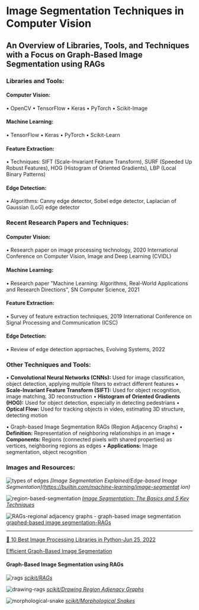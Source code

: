 
# Image Segmentation Techniques in Computer Vision

## An Overview of Libraries, Tools, and Techniques with a Focus on Graph-Based Image Segmentation using RAGs

### Libraries and Tools:
#### Computer Vision:
• OpenCV
• TensorFlow
• Keras
• PyTorch
• Scikit-Image

#### Machine Learning:
• TensorFlow
• Keras
• PyTorch
• Scikit-Learn

#### Feature Extraction:
• Techniques: SIFT (Scale-Invariant Feature Transform), SURF (Speeded Up Robust Features), HOG (Histogram of Oriented Gradients), LBP (Local Binary Patterns)

#### Edge Detection:
• Algorithms: Canny edge detector, Sobel edge detector, Laplacian of Gaussian (LoG) edge detector

### Recent Research Papers and Techniques:
#### Computer Vision:
• Research paper on image processing technology, 2020 International Conference on Computer Vision, Image and Deep Learning (CVIDL)

#### Machine Learning:
• Research paper "Machine Learning: Algorithms, Real-World Applications and Research Directions", SN Computer Science, 2021

#### Feature Extraction:
• Survey of feature extraction techniques, 2019 International Conference on Signal Processing and Communication (ICSC)

#### Edge Detection:
• Review of edge detection approaches, Evolving Systems, 2022

### Other Techniques and Tools:
• **Convolutional Neural Networks (CNNs):** Used for image classification, object detection, applying multiple filters to extract different features
• **Scale-Invariant Feature Transform (SIFT):** Used for object recognition, image matching, 3D reconstruction
• **Histogram of Oriented Gradients (HOG):** Used for object detection, especially in detecting pedestrians
• **Optical Flow:** Used for tracking objects in video, estimating 3D structure, detecting motion

• Graph-based Image Segmentation RAGs (Region Adjacency Graphs)
• **Definition:** Representation of neighboring relationships in an image
• **Components:** Regions (connected pixels with shared properties) as vertices, neighboring regions as edges
• **Applications:** Image segmentation, object recognition

### Images and Resources:
![types of edges](</documentation/images/research/types-of-edges.png>)
*[Image Segmentation Explained/Edge-based Image Segmentation](https://builtin.com/machine-learning/image-segmentat
ion)*

![region-based-segmentation](</documentation/images/research/region-based-segmentation.png>) *[Image Segmentation: The Basics and 5 Key Techniques](https://datagen.tech/guides/image-annotation/image-segmentation/)*

![RAGs-regional adjacency graphs - graph-based image segmentation](</documentation/images/research/graph-based-segmentation.png>) 
[graphed-based image segmentation-RAGs](https://www.baeldung.com/cs/graph-based-segmentation)

---
[🐍 10 Best Image Processing Libraries in Python-Jun 25, 2022](https://www.unite.ai/10-best-image-processing-libraries-in-python/)

[Efficient Graph-Based Image Segmentation](http://vision.stanford.edu/teaching/cs231b_spring1415/papers/IJCV2004_FelzenszwalbHuttenlocher.pdf)

#### Graph-Based Image Segmentation using RAGs
![rags](</documentation/images/research/rags.png>)
*[scikit/RAGs](https://scikit-image.org/docs/stable/auto_examples/segmentation/plot_rag.html#sphx-glr-auto-examples-segmentation-plot-rag-py)*

![drawing-rags](</documentation/images/research/drawing-rags.png>)
*[scikit/Drawing Region Adjenacy Graphs](https://scikit-image.org/docs/stable/auto_examples/segmentation/plot_rag_draw.html)*


![morphological-snake](</documentation/images/research/morphological-snakes.png>)
*[scikit/Morphological Snakes](https://scikit-image.org/docs/stable/auto_examples/segmentation/plot_morphsnakes.html#sphx-glr-auto-examples-segmentation-plot-morphsnakes-py)*